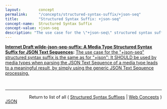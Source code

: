```yaml
---
layout:        concept
permalink:     "/concepts/structured-syntax-suffix/+json-seq"
title:         "Structured Syntax Suffix: +json-seq"
concept-name:  Structured Syntax Suffix
concept-value: +json-seq
description: "The use case for the \"+json-seq\" structured syntax suffix is the same as for \"+json\": It SHOULD be used by media types when parsing the JSON Text Sequence of a media type leads to a meaningful result, by simply using the generic JSON Text Sequence processing."
---
```


**[Internet Draft wilde-json-seq-suffix: A Media Type Structured Syntax Suffix for JSON Text Sequences](/specs/IETF/I-D/wilde-json-seq-suffix "Structured Syntax Suffixes for media types allow other media types to build on them and make it explicit that they are built on an existing media type as their foundation.  This specification defines and registers &#34;json-seq&#34; as a structured syntax suffix for JSON Text Sequences."):** [The use case for the "+json-seq" structured syntax suffix is the same as for "+json": It SHOULD be used by media types when parsing the JSON Text Sequence of a media type leads to a meaningful result, by simply using the generic JSON Text Sequence processing.](http://tools.ietf.org/html/draft-wilde-json-seq-suffix#section-3 "Read documentation for Structured Syntax Suffix &#34;+json-seq&#34;")

<br/>
<hr/>

<p style="float : left"><a href="./+json-seq.json" title="JSON representing this particular Web Concept value">JSON</a></p>
<p style="text-align: right">Return to list of all ( <a href="../structured-syntax-suffixes">Structured Syntax Suffixes</a> | <a href="../">Web Concepts</a> )</p>
